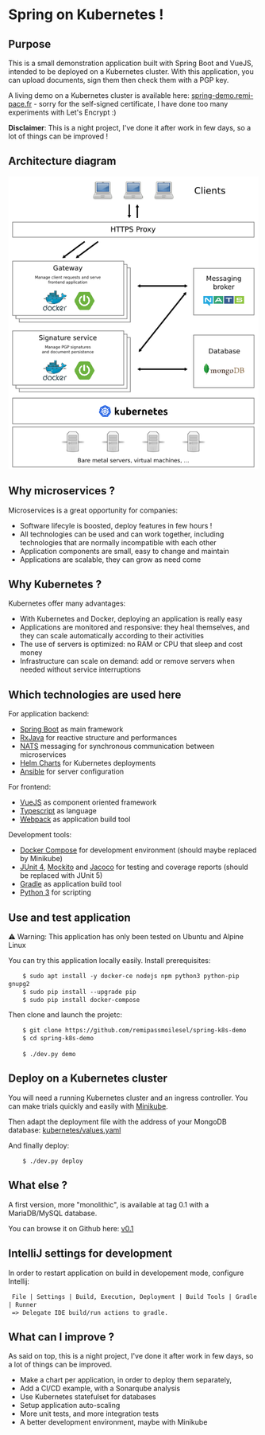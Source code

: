 # Spring on Kubernetes !

## Purpose

This is a small demonstration application built with Spring Boot and VueJS, intended to be deployed on a Kubernetes cluster.
With this application, you can upload documents, sign them then check them with a PGP key.

A living demo on a Kubernetes cluster is available here: [spring-demo.remi-pace.fr](https://spring-demo.remi-pace.fr) -
sorry for the self-signed certificate, I have done too many experiments with Let's Encrypt :)

**Disclaimer**: This is a night project, I've done it after work in few days, so a lot of things can
be improved !

## Architecture diagram

![Simplified architecture schema](./documentation/architecture.png)

## Why microservices ?

Microservices is a great opportunity for companies:

- Software lifecyle is boosted, deploy features in few hours !
- All technologies can be used and can work together, including technologies that are normally incompatible with each other
- Application components are small, easy to change and maintain
- Applications are scalable, they can grow as need come

## Why Kubernetes ?

Kubernetes offer many advantages:

- With Kubernetes and Docker, deploying an application is really easy
- Applications are monitored and responsive: they heal themselves, and they can scale automatically according to their activities
- The use of servers is optimized: no RAM or CPU that sleep and cost money
- Infrastructure can scale on demand: add or remove servers when needed without service interruptions

## Which technologies are used here

For application backend:

- [Spring Boot](https://projects.spring.io/spring-boot/) as main framework
- [RxJava](https://github.com/ReactiveX/RxJava) for reactive structure and performances
- [NATS](https://nats.io) messaging for synchronous communication between microservices
- [Helm Charts](https://github.com/kubernetes/charts) for Kubernetes deployments
- [Ansible](https://www.ansible.com) for server configuration

For frontend:

- [VueJS](https://vuejs.org) as component oriented framework
- [Typescript](https://www.typescriptlang.org) as language
- [Webpack](https://webpack.js.org) as application build tool

Development tools:

- [Docker Compose](https://docs.docker.com/compose/) for development environment (should maybe replaced by Minikube)
- [JUnit 4](https://junit.org/junit4/), [Mockito](http://site.mockito.org) and [Jacoco](https://www.eclemma.org/jacoco/) for testing and coverage reports (should be replaced with JUnit 5)
- [Gradle](https://gradle.org) as application build tool
- [Python 3](https://www.python.org/about/) for scripting

## Use and test application

⚠️ Warning: This application has only been tested on Ubuntu and Alpine Linux

You can try this application locally easily. Install prerequisites:

```
    $ sudo apt install -y docker-ce nodejs npm python3 python-pip gnupg2
    $ sudo pip install --upgrade pip
    $ sudo pip install docker-compose
```

Then clone and launch the projetc:

```
    $ git clone https://github.com/remipassmoilesel/spring-k8s-demo
    $ cd spring-k8s-demo

    $ ./dev.py demo
```

## Deploy on a Kubernetes cluster

You will need a running Kubernetes cluster and an ingress controller. You can make trials quickly and easily with
[Minikube](https://kubernetes.io/docs/tutorials/stateless-application/hello-minikube/).

Then adapt the deployment file with the address of your MongoDB database: [kubernetes/values.yaml](kubernetes/values.yaml)

And finally deploy:

```
    $ ./dev.py deploy
```

## What else ?

A first version, more "monolithic", is available at tag 0.1 with a MariaDB/MySQL database.

You can browse it on Github here: [v0.1](https://github.com/remipassmoilesel/spring-k8s-demo/tree/v0.1)

## IntelliJ settings for development

In order to restart application on build in developement mode, configure Intellij:

     File | Settings | Build, Execution, Deployment | Build Tools | Gradle | Runner
     => Delegate IDE build/run actions to gradle.

## What can I improve ?

As said on top, this is a night project, I've done it after work in few days, so a lot of things can be improved.

- Make a chart per application, in order to deploy them separately,
- Add a CI/CD example, with a Sonarqube analysis
- Use Kubernetes statefulset for databases
- Setup application auto-scaling
- More unit tests, and more integration tests
- A better development environment, maybe with Minikube

